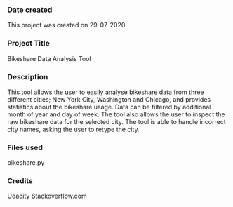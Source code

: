 ### Date created
This project was created on 29-07-2020

### Project Title
Bikeshare Data Analysis Tool

### Description
This tool allows the user to easily analyse bikeshare data from three different cities; New York City, Washington and Chicago, and provides statistics about the bikeshare usage.
Data can be filtered by additional month of year and day of week.
The tool also allows the user to inspect the raw bikeshare data for the selected city.
The tool is able to handle incorrect city names, asking the user to retype the city.

### Files used
bikeshare.py

### Credits
Udacity
Stackoverflow.com


